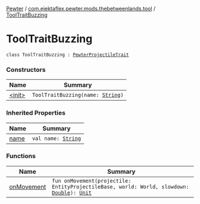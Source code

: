 [Pewter](../../index.md) / [com.ejektaflex.pewter.mods.thebetweenlands.tool](../index.md) / [ToolTraitBuzzing](./index.md)

# ToolTraitBuzzing

`class ToolTraitBuzzing : `[`PewterProjectileTrait`](../../com.ejektaflex.pewter.api.core.traits/-pewter-projectile-trait/index.md)

### Constructors

| Name | Summary |
|---|---|
| [&lt;init&gt;](-init-.md) | `ToolTraitBuzzing(name: `[`String`](https://kotlinlang.org/api/latest/jvm/stdlib/kotlin/-string/index.html)`)` |

### Inherited Properties

| Name | Summary |
|---|---|
| [name](../../com.ejektaflex.pewter.api.core.traits/-pewter-projectile-trait/name.md) | `val name: `[`String`](https://kotlinlang.org/api/latest/jvm/stdlib/kotlin/-string/index.html) |

### Functions

| Name | Summary |
|---|---|
| [onMovement](on-movement.md) | `fun onMovement(projectile: EntityProjectileBase, world: World, slowdown: `[`Double`](https://kotlinlang.org/api/latest/jvm/stdlib/kotlin/-double/index.html)`): `[`Unit`](https://kotlinlang.org/api/latest/jvm/stdlib/kotlin/-unit/index.html) |
